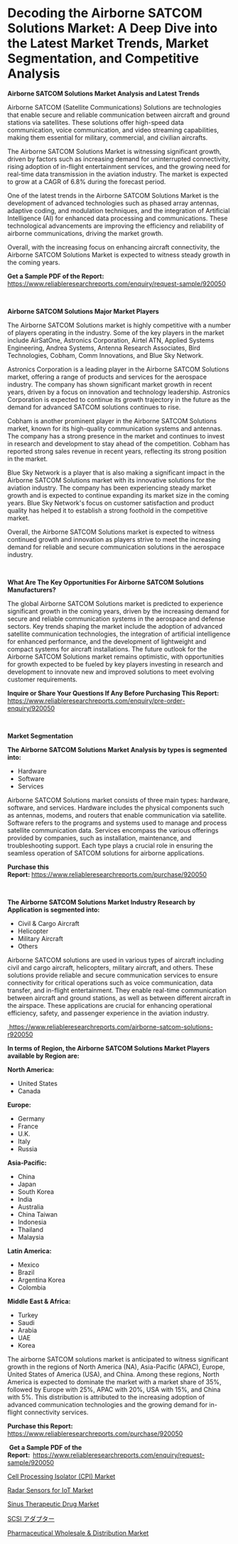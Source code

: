 <p><h1>Decoding the Airborne SATCOM Solutions Market: A Deep Dive into the Latest Market Trends, Market Segmentation, and Competitive Analysis</h1></p><p><strong>Airborne SATCOM Solutions Market Analysis and Latest Trends</strong></p>
<p><p>Airborne SATCOM (Satellite Communications) Solutions are technologies that enable secure and reliable communication between aircraft and ground stations via satellites. These solutions offer high-speed data communication, voice communication, and video streaming capabilities, making them essential for military, commercial, and civilian aircrafts.</p><p>The Airborne SATCOM Solutions Market is witnessing significant growth, driven by factors such as increasing demand for uninterrupted connectivity, rising adoption of in-flight entertainment services, and the growing need for real-time data transmission in the aviation industry. The market is expected to grow at a CAGR of 6.8% during the forecast period.</p><p>One of the latest trends in the Airborne SATCOM Solutions Market is the development of advanced technologies such as phased array antennas, adaptive coding, and modulation techniques, and the integration of Artificial Intelligence (AI) for enhanced data processing and communications. These technological advancements are improving the efficiency and reliability of airborne communications, driving the market growth.</p><p>Overall, with the increasing focus on enhancing aircraft connectivity, the Airborne SATCOM Solutions Market is expected to witness steady growth in the coming years.</p></p>
<p><strong>Get a Sample PDF of the Report:&nbsp;</strong> <a href="https://www.reliableresearchreports.com/enquiry/request-sample/920050">https://www.reliableresearchreports.com/enquiry/request-sample/920050</a></p>
<p>&nbsp;</p>
<p><strong>Airborne SATCOM Solutions Major Market Players</strong></p>
<p><p>The Airborne SATCOM Solutions market is highly competitive with a number of players operating in the industry. Some of the key players in the market include AirSatOne, Astronics Corporation, Airtel ATN, Applied Systems Engineering, Andrea Systems, Antenna Research Associates, Bird Technologies, Cobham, Comm Innovations, and Blue Sky Network.</p><p>Astronics Corporation is a leading player in the Airborne SATCOM Solutions market, offering a range of products and services for the aerospace industry. The company has shown significant market growth in recent years, driven by a focus on innovation and technology leadership. Astronics Corporation is expected to continue its growth trajectory in the future as the demand for advanced SATCOM solutions continues to rise.</p><p>Cobham is another prominent player in the Airborne SATCOM Solutions market, known for its high-quality communication systems and antennas. The company has a strong presence in the market and continues to invest in research and development to stay ahead of the competition. Cobham has reported strong sales revenue in recent years, reflecting its strong position in the market.</p><p>Blue Sky Network is a player that is also making a significant impact in the Airborne SATCOM Solutions market with its innovative solutions for the aviation industry. The company has been experiencing steady market growth and is expected to continue expanding its market size in the coming years. Blue Sky Network's focus on customer satisfaction and product quality has helped it to establish a strong foothold in the competitive market.</p><p>Overall, the Airborne SATCOM Solutions market is expected to witness continued growth and innovation as players strive to meet the increasing demand for reliable and secure communication solutions in the aerospace industry.</p></p>
<p>&nbsp;</p>
<p><strong>What Are The Key Opportunities For Airborne SATCOM Solutions Manufacturers?</strong></p>
<p><p>The global Airborne SATCOM Solutions market is predicted to experience significant growth in the coming years, driven by the increasing demand for secure and reliable communication systems in the aerospace and defense sectors. Key trends shaping the market include the adoption of advanced satellite communication technologies, the integration of artificial intelligence for enhanced performance, and the development of lightweight and compact systems for aircraft installations. The future outlook for the Airborne SATCOM Solutions market remains optimistic, with opportunities for growth expected to be fueled by key players investing in research and development to innovate new and improved solutions to meet evolving customer requirements.</p></p>
<p><strong>Inquire or Share Your Questions If Any Before Purchasing This Report:</strong> <a href="https://www.reliableresearchreports.com/enquiry/pre-order-enquiry/920050">https://www.reliableresearchreports.com/enquiry/pre-order-enquiry/920050</a></p>
<p>&nbsp;</p>
<p><strong>Market Segmentation</strong></p>
<p><strong>The Airborne SATCOM Solutions Market Analysis by types is segmented into:</strong></p>
<p><ul><li>Hardware</li><li>Software</li><li>Services</li></ul></p>
<p><p>Airborne SATCOM Solutions market consists of three main types: hardware, software, and services. Hardware includes the physical components such as antennas, modems, and routers that enable communication via satellite. Software refers to the programs and systems used to manage and process satellite communication data. Services encompass the various offerings provided by companies, such as installation, maintenance, and troubleshooting support. Each type plays a crucial role in ensuring the seamless operation of SATCOM solutions for airborne applications.</p></p>
<p><strong>Purchase this Report:&nbsp;</strong><a href="https://www.reliableresearchreports.com/purchase/920050">https://www.reliableresearchreports.com/purchase/920050</a></p>
<p>&nbsp;</p>
<p><strong>The Airborne SATCOM Solutions Market Industry Research by Application is segmented into:</strong></p>
<p><ul><li>Civil & Cargo Aircraft</li><li>Helicopter</li><li>Military Aircraft</li><li>Others</li></ul></p>
<p><p>Airborne SATCOM solutions are used in various types of aircraft including civil and cargo aircraft, helicopters, military aircraft, and others. These solutions provide reliable and secure communication services to ensure connectivity for critical operations such as voice communication, data transfer, and in-flight entertainment. They enable real-time communication between aircraft and ground stations, as well as between different aircraft in the airspace. These applications are crucial for enhancing operational efficiency, safety, and passenger experience in the aviation industry.</p></p>
<p><a href="https://www.reliableresearchreports.com/airborne-satcom-solutions-r920050">&nbsp;https://www.reliableresearchreports.com/airborne-satcom-solutions-r920050</a></p>
<p><strong>In terms of Region, the Airborne SATCOM Solutions Market Players available by Region are:</strong></p>
<p>
    <p> <strong> North America: </strong>
        <ul>
            <li>United States</li>
            <li>Canada</li>
        </ul>
        </p> 
    <p> <strong> Europe: </strong>
        <ul>
            <li>Germany</li>
            <li>France</li>
            <li>U.K.</li>
            <li>Italy</li>
            <li>Russia</li>
        </ul>
        </p> 
    <p> <strong> Asia-Pacific: </strong>
        <ul>
            <li>China</li>
            <li>Japan</li>
            <li>South Korea</li>
            <li>India</li>
            <li>Australia</li>
            <li>China Taiwan</li>
            <li>Indonesia</li>
            <li>Thailand</li>
            <li>Malaysia</li>
        </ul>
        </p> 
    <p> <strong> Latin America: </strong>
        <ul>
            <li>Mexico</li>
            <li>Brazil</li>
            <li>Argentina Korea</li>
            <li>Colombia</li>
        </ul>
        </p> 
    <p> <strong> Middle East & Africa: </strong>
        <ul>
            <li>Turkey</li>
            <li>Saudi</li>
            <li>Arabia</li>
            <li>UAE</li>
            <li>Korea</li>
        </ul>
    </p>
    </p>
<p><p>The airborne SATCOM solutions market is anticipated to witness significant growth in the regions of North America (NA), Asia-Pacific (APAC), Europe, United States of America (USA), and China. Among these regions, North America is expected to dominate the market with a market share of 35%, followed by Europe with 25%, APAC with 20%, USA with 15%, and China with 5%. This distribution is attributed to the increasing adoption of advanced communication technologies and the growing demand for in-flight connectivity services.</p></p>
<p><strong>Purchase this Report: </strong><a href="https://www.reliableresearchreports.com/purchase/920050">https://www.reliableresearchreports.com/purchase/920050</a></p>
<p>&nbsp;<strong>Get a Sample PDF of the Report:&nbsp;&nbsp;</strong><a href="https://www.reliableresearchreports.com/enquiry/request-sample/920050">https://www.reliableresearchreports.com/enquiry/request-sample/920050</a></p>
<p><strong></strong></p>
<p><p><a href="https://www.linkedin.com/pulse/decoding-cell-processing-isolator-cpi-market-metrics-3wjxc">Cell Processing Isolator (CPI) Market</a></p><p><a href="https://www.linkedin.com/pulse/radar-sensors-iotnbspmarket-focuses-market-share-size-projected-imdye">Radar Sensors for IoT Market</a></p><p><a href="https://github.com/gracielawharr/Market-Research-Report-List-1/blob/main/sinus-therapeutic-drug-market.md">Sinus Therapeutic Drug Market</a></p><p><a href="https://github.com/oqxogxyvqe90775/Market-Research-Report-List-2/blob/main/114882255964.md">SCSI アダプター</a></p><p><a href="https://github.com/JennyferFeil2023/Market-Research-Report-List-1/blob/main/pharmaceutical-wholesale-distribution-market.md">Pharmaceutical Wholesale & Distribution Market</a></p></p>